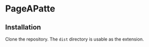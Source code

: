 # PageAPatte

## Installation

Clone the repository. The `dist` directory is usable as the extension.
